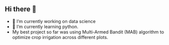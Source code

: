 ## Hi there 👋

- 🔭 I’m currently working on data science
- 🌱 I’m currently learning python. 
- My best project so far was using Multi-Armed Bandit (MAB) algorithm to optimize crop irrigation across different plots.
